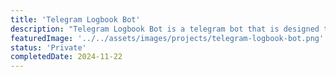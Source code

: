 ```yaml
---
title: 'Telegram Logbook Bot'
description: "Telegram Logbook Bot is a telegram bot that is designed to record and manage employees' daily logbooks efficiently."
featuredImage: '../../assets/images/projects/telegram-logbook-bot.png'
status: 'Private'
completedDate: 2024-11-22
---
```

